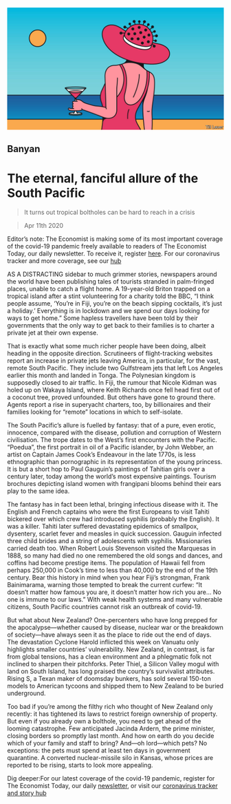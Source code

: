 ![](./images/20200411_ASD001_0.jpg)

## Banyan

# The eternal, fanciful allure of the South Pacific

> It turns out tropical boltholes can be hard to reach in a crisis

> Apr 11th 2020

Editor’s note: The Economist is making some of its most important coverage of the covid-19 pandemic freely available to readers of The Economist Today, our daily newsletter. To receive it, register [here](https://www.economist.com//newslettersignup). For our coronavirus tracker and more coverage, see our [hub](https://www.economist.com//coronavirus)

AS A DISTRACTING sidebar to much grimmer stories, newspapers around the world have been publishing tales of tourists stranded in palm-fringed places, unable to catch a flight home. A 19-year-old Briton trapped on a tropical island after a stint volunteering for a charity told the BBC, “I think people assume, ‘You’re in Fiji, you’re on the beach sipping cocktails, it’s just a holiday.’ Everything is in lockdown and we spend our days looking for ways to get home.” Some hapless travellers have been told by their governments that the only way to get back to their families is to charter a private jet at their own expense.

That is exactly what some much richer people have been doing, albeit heading in the opposite direction. Scrutineers of flight-tracking websites report an increase in private jets leaving America, in particular, for the vast, remote South Pacific. They include two Gulfstream jets that left Los Angeles earlier this month and landed in Tonga. The Polynesian kingdom is supposedly closed to air traffic. In Fiji, the rumour that Nicole Kidman was holed up on Wakaya Island, where Keith Richards once fell head first out of a coconut tree, proved unfounded. But others have gone to ground there. Agents report a rise in superyacht charters, too, by billionaires and their families looking for “remote” locations in which to self-isolate.

The South Pacific’s allure is fuelled by fantasy: that of a pure, even erotic, innocence, compared with the disease, pollution and corruption of Western civilisation. The trope dates to the West’s first encounters with the Pacific. “Poedua”, the first portrait in oil of a Pacific islander, by John Webber, an artist on Captain James Cook’s Endeavour in the late 1770s, is less ethnographic than pornographic in its representation of the young princess. It is but a short hop to Paul Gauguin’s paintings of Tahitian girls over a century later, today among the world’s most expensive paintings. Tourism brochures depicting island women with frangipani blooms behind their ears play to the same idea.

The fantasy has in fact been lethal, bringing infectious disease with it. The English and French captains who were the first Europeans to visit Tahiti bickered over which crew had introduced syphilis (probably the English). It was a killer. Tahiti later suffered devastating epidemics of smallpox, dysentery, scarlet fever and measles in quick succession. Gauguin infected three child brides and a string of adolescents with syphilis. Missionaries carried death too. When Robert Louis Stevenson visited the Marquesas in 1888, so many had died no one remembered the old songs and dances, and coffins had become prestige items. The population of Hawaii fell from perhaps 250,000 in Cook’s time to less than 40,000 by the end of the 19th century. Bear this history in mind when you hear Fiji’s strongman, Frank Bainimarama, warning those tempted to break the current curfew: “It doesn’t matter how famous you are, it doesn’t matter how rich you are... No one is immune to our laws.” With weak health systems and many vulnerable citizens, South Pacific countries cannot risk an outbreak of covid-19.

But what about New Zealand? One-percenters who have long prepped for the apocalypse—whether caused by disease, nuclear war or the breakdown of society—have always seen it as the place to ride out the end of days. The devastation Cyclone Harold inflicted this week on Vanuatu only highlights smaller countries’ vulnerability. New Zealand, in contrast, is far from global tensions, has a clean environment and a phlegmatic folk not inclined to sharpen their pitchforks. Peter Thiel, a Silicon Valley mogul with land on South Island, has long praised the country’s survivalist attributes. Rising S, a Texan maker of doomsday bunkers, has sold several 150-ton models to American tycoons and shipped them to New Zealand to be buried underground.

Too bad if you’re among the filthy rich who thought of New Zealand only recently: it has tightened its laws to restrict foreign ownership of property. But even if you already own a bolthole, you need to get ahead of the looming catastrophe. Few anticipated Jacinda Ardern, the prime minister, closing borders so promptly last month. And how on earth do you decide which of your family and staff to bring? And—oh lord—which pets? No exceptions: the pets must spend at least ten days in government quarantine. A converted nuclear-missile silo in Kansas, whose prices are reported to be rising, starts to look more appealing.

Dig deeper:For our latest coverage of the covid-19 pandemic, register for The Economist Today, our daily [newsletter](https://www.economist.com//newslettersignup), or visit our [coronavirus tracker and story hub](https://www.economist.com//coronavirus)